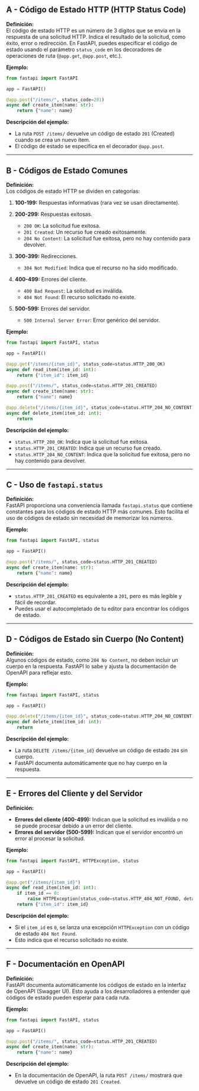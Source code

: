 ## A - Código de Estado HTTP (HTTP Status Code)

**Definición:**  
El código de estado HTTP es un número de 3 dígitos que se envía en la respuesta de una solicitud HTTP. Indica el resultado de la solicitud, como éxito, error o redirección. En FastAPI, puedes especificar el código de estado usando el parámetro `status_code` en los decoradores de operaciones de ruta (`@app.get`, `@app.post`, etc.).

**Ejemplo:**

```python
from fastapi import FastAPI

app = FastAPI()

@app.post("/items/", status_code=201)
async def create_item(name: str):
    return {"name": name}
```

**Descripción del ejemplo:**

- La ruta `POST /items/` devuelve un código de estado `201` (Created) cuando se crea un nuevo ítem.
- El código de estado se especifica en el decorador `@app.post`.

---

## B - Códigos de Estado Comunes

**Definición:**  
Los códigos de estado HTTP se dividen en categorías:

1.  **100-199:** Respuestas informativas (rara vez se usan directamente).
2.  **200-299:** Respuestas exitosas.

    - `200 OK`: La solicitud fue exitosa.
    - `201 Created`: Un recurso fue creado exitosamente.
    - `204 No Content`: La solicitud fue exitosa, pero no hay contenido para devolver.

3.  **300-399:** Redirecciones.

    - `304 Not Modified`: Indica que el recurso no ha sido modificado.

4.  **400-499:** Errores del cliente.

    - `400 Bad Request`: La solicitud es inválida.
    - `404 Not Found`: El recurso solicitado no existe.

5.  **500-599:** Errores del servidor.

    - `500 Internal Server Error`: Error genérico del servidor.

**Ejemplo:**

```python
from fastapi import FastAPI, status

app = FastAPI()

@app.get("/items/{item_id}", status_code=status.HTTP_200_OK)
async def read_item(item_id: int):
    return {"item_id": item_id}

@app.post("/items/", status_code=status.HTTP_201_CREATED)
async def create_item(name: str):
    return {"name": name}

@app.delete("/items/{item_id}", status_code=status.HTTP_204_NO_CONTENT)
async def delete_item(item_id: int):
    return
```

**Descripción del ejemplo:**

- `status.HTTP_200_OK`: Indica que la solicitud fue exitosa.
- `status.HTTP_201_CREATED`: Indica que un recurso fue creado.
- `status.HTTP_204_NO_CONTENT`: Indica que la solicitud fue exitosa, pero no hay contenido para devolver.

---

## C - Uso de `fastapi.status`

**Definición:**  
FastAPI proporciona una conveniencia llamada `fastapi.status` que contiene constantes para los códigos de estado HTTP más comunes. Esto facilita el uso de códigos de estado sin necesidad de memorizar los números.

**Ejemplo:**

```python
from fastapi import FastAPI, status

app = FastAPI()

@app.post("/items/", status_code=status.HTTP_201_CREATED)
async def create_item(name: str):
    return {"name": name}
```

**Descripción del ejemplo:**

- `status.HTTP_201_CREATED` es equivalente a `201`, pero es más legible y fácil de recordar.
- Puedes usar el autocompletado de tu editor para encontrar los códigos de estado.

---

## D - Códigos de Estado sin Cuerpo (No Content)

**Definición:**  
Algunos códigos de estado, como `204 No Content`, no deben incluir un cuerpo en la respuesta. FastAPI lo sabe y ajusta la documentación de OpenAPI para reflejar esto.

**Ejemplo:**

```python
from fastapi import FastAPI, status

app = FastAPI()

@app.delete("/items/{item_id}", status_code=status.HTTP_204_NO_CONTENT)
async def delete_item(item_id: int):
    return
```

**Descripción del ejemplo:**

- La ruta `DELETE /items/{item_id}` devuelve un código de estado `204` sin cuerpo.
- FastAPI documenta automáticamente que no hay cuerpo en la respuesta.

---

## E - Errores del Cliente y del Servidor

**Definición:**

- **Errores del cliente (400-499):** Indican que la solicitud es inválida o no se puede procesar debido a un error del cliente.
- **Errores del servidor (500-599):** Indican que el servidor encontró un error al procesar la solicitud.

**Ejemplo:**

```python
from fastapi import FastAPI, HTTPException, status

app = FastAPI()

@app.get("/items/{item_id}")
async def read_item(item_id: int):
    if item_id == 0:
        raise HTTPException(status_code=status.HTTP_404_NOT_FOUND, detail="Item not found")
    return {"item_id": item_id}
```

**Descripción del ejemplo:**

- Si el `item_id` es `0`, se lanza una excepción `HTTPException` con un código de estado `404 Not Found`.
- Esto indica que el recurso solicitado no existe.

---

## F - Documentación en OpenAPI

**Definición:**  
FastAPI documenta automáticamente los códigos de estado en la interfaz de OpenAPI (Swagger UI). Esto ayuda a los desarrolladores a entender qué códigos de estado pueden esperar para cada ruta.

**Ejemplo:**

```python
from fastapi import FastAPI, status

app = FastAPI()

@app.post("/items/", status_code=status.HTTP_201_CREATED)
async def create_item(name: str):
    return {"name": name}
```

**Descripción del ejemplo:**

- En la documentación de OpenAPI, la ruta `POST /items/` mostrará que devuelve un código de estado `201 Created`.
